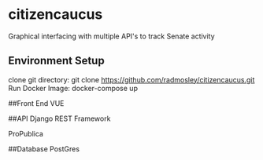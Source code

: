 # citizencaucus
Graphical interfacing with multiple API's to track Senate activity

## Environment Setup
clone git directory: git clone https://github.com/radmosley/citizencaucus.git
Run Docker Image: docker-compose up

##Front End
VUE

##API
Django REST Framework

ProPublica

##Database
PostGres
